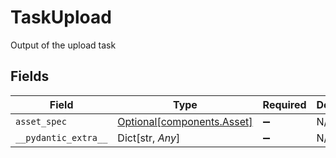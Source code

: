 # TaskUpload

Output of the upload task


## Fields

| Field                                                          | Type                                                           | Required                                                       | Description                                                    |
| -------------------------------------------------------------- | -------------------------------------------------------------- | -------------------------------------------------------------- | -------------------------------------------------------------- |
| `asset_spec`                                                   | [Optional[components.Asset]](../../models/components/asset.md) | :heavy_minus_sign:                                             | N/A                                                            |
| `__pydantic_extra__`                                           | Dict[str, *Any*]                                               | :heavy_minus_sign:                                             | N/A                                                            |
